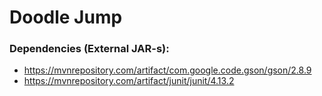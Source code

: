 # Doodle Jump
### Dependencies (External JAR-s):
* https://mvnrepository.com/artifact/com.google.code.gson/gson/2.8.9
* https://mvnrepository.com/artifact/junit/junit/4.13.2